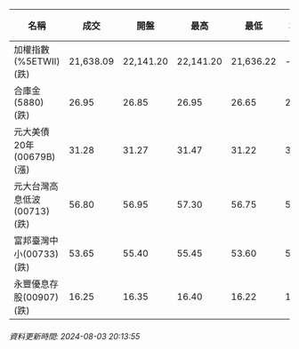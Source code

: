 | 名稱 | 成交 | 開盤 | 最高 | 最低 | 均價 | 成交金額(億) | 昨收 | 漲跌幅 | 漲跌 | 總量 | 昨量 | 振幅 |
| -------- | -------- | -------- | -------- |-------- | -------- | -------- |-------- |-------- |-------- | -------- | -------- |-------- |
|加權指數(%5ETWII) (跌)|21,638.09|22,141.20|22,141.20|21,636.22|-|5,171.83|22,642.10|4.43%|1004.01|11,521,605|0|2.23%|
|合庫金(5880) (跌)|26.95|26.85|26.95|26.65|26.83|3.78|27.20|0.92%|0.25|14,090|15,912|1.10%|
|元大美債20年(00679B) (漲)|31.28|31.27|31.47|31.22|31.33|48.26|30.89|1.26%|0.39|154,012|102,389|0.81%|
|元大台灣高息低波(00713) (跌)|56.80|56.95|57.30|56.75|56.92|7.64|57.70|1.56%|0.90|13,416|7,136|0.95%|
|富邦臺灣中小(00733) (跌)|53.65|55.40|55.45|53.60|54.47|1.70|56.55|5.13%|2.90|3,116|1,443|3.27%|
|永豐優息存股(00907) (跌)|16.25|16.35|16.40|16.22|16.31|0.919|16.53|1.69%|0.28|5,633|1,105|1.09%|
###### 資料更新時間: 2024-08-03 20:13:55